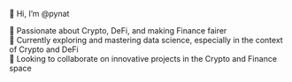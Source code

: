  👋 Hi, I’m @pynat

👀 Passionate about Crypto, DeFi, and making Finance fairer   
🌱 Currently exploring and mastering data science, especially in the context of Crypto and DeFi    
💞️ Looking to collaborate on innovative projects in the Crypto and Finance space   

<!---
pynat/pynat is a ✨ special ✨ repository because its `README.md` (this file) appears on your GitHub profile.
You can click the Preview link to take a look at your changes.
--->
